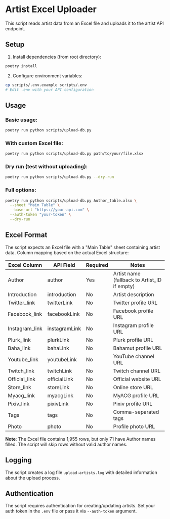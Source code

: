 # Artist Excel Uploader

This script reads artist data from an Excel file and uploads it to the artist API endpoint.

## Setup

1. Install dependencies (from root directory):
```bash
poetry install
```

2. Configure environment variables:
```bash
cp scripts/.env.example scripts/.env
# Edit .env with your API configuration
```

## Usage

### Basic usage:
```bash
poetry run python scripts/upload-db.py
```

### With custom Excel file:
```bash
poetry run python scripts/upload-db.py path/to/your/file.xlsx
```

### Dry run (test without uploading):
```bash
poetry run python scripts/upload-db.py --dry-run
```

### Full options:
```bash
poetry run python scripts/upload-db.py Author_table.xlsx \
  --sheet "Main Table" \
  --base-url "https://your-api.com" \
  --auth-token "your-token" \
  --dry-run
```

## Excel Format

The script expects an Excel file with a "Main Table" sheet containing artist data. Column mapping based on the actual Excel structure:

| Excel Column | API Field | Required | Notes |
|--------------|-----------|----------|--------|
| Author | author | Yes | Artist name (fallback to Artist_ID if empty) |
| Introduction | introduction | No | Artist description |
| Twitter_link | twitterLink | No | Twitter profile URL |
| Facebook_link | facebookLink | No | Facebook profile URL |
| Instagram_link | instagramLink | No | Instagram profile URL |
| Plurk_link | plurkLink | No | Plurk profile URL |
| Baha_link | bahaLink | No | Bahamut profile URL |
| Youtube_link | youtubeLink | No | YouTube channel URL |
| Twitch_link | twitchLink | No | Twitch channel URL |
| Official_link | officialLink | No | Official website URL |
| Store_link | storeLink | No | Online store URL |
| Myacg_link | myacgLink | No | MyACG profile URL |
| Pixiv_link | pixivLink | No | Pixiv profile URL |
| Tags | tags | No | Comma-separated tags |
| Photo | photo | No | Profile photo URL |

**Note**: The Excel file contains 1,955 rows, but only 71 have Author names filled. The script will skip rows without valid author names.

## Logging

The script creates a log file `upload-artists.log` with detailed information about the upload process.

## Authentication

The script requires authentication for creating/updating artists. Set your auth token in the `.env` file or pass it via `--auth-token` argument.